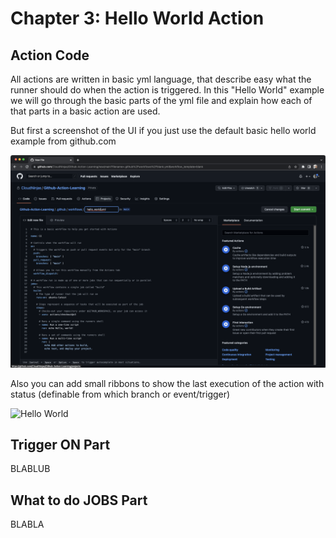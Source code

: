 # Chapter 3: Hello World Action

## Action Code

All actions are written in basic yml language, that describe easy what the runner should do when the action is triggered. In this "Hello World" example we will go through the basic parts of the yml file and explain how each of that parts in a basic action are used.

But first a screenshot of the UI if you just use the default basic hello world example from github.com

![Hello World YML](../Chapter%203:%20Hello%20World%20Action/Hello_World_yml_start.png?raw=true "Hello World YML")

Also you can add small ribbons to show the last execution of the action with status (definable from which branch or event/trigger)

![Hello World](https://github.com/CloudNinjas/Github-Action-Learning/blob/main/.github/workflows/hello_world.yml/badge.svg)
## Trigger ON Part

BLABLUB

## What to do JOBS Part

BLABLA
